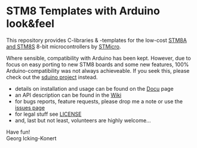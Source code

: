 STM8 Templates with Arduino look&feel 
=================

This repository provides C-libraries & -templates for the low-cost [STM8A and STM8S](https://en.wikipedia.org/wiki/STM8) 8-bit microcontrollers by [STMicro](http://st.com).

Where sensible, compatibility with Arduino has been kept. However, due to focus on easy porting to new STM8 boards and some new features, 100% Arduino-compatibility was not always achieveable. If you seek this, please check out the [sduino project](https://github.com/tenbaht/sduino) instead. 

- details on installation and usage can be found on the [Docu](Docu) page
- an API description can be found in the [Wiki](https://github.com/gicking/STM8_templates/wiki)
- for bugs reports, feature requests, please drop me a note or use the [issues page](https://github.com/gicking/STM8_templates/issues)
- for legal stuff see [LICENSE](LICENSE)
- and, last but not least, volunteers are highly welcome...

Have fun!  
Georg Icking-Konert

